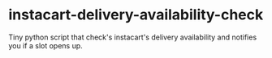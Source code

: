 # instacart-delivery-availability-check
Tiny python script that check's instacart's delivery availability and notifies you if a slot opens up.
